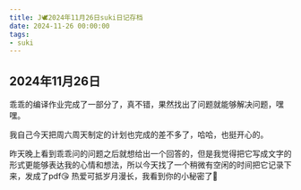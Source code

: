 ```yaml
---
title: J🕊️2024年11月26日suki日记存档
date: 2024-11-26 00:00:00
tags: 
- suki
---
```


## 2024年11月26日
乖乖的编译作业完成了一部分了，真不错，果然找出了问题就能够解决问题，嘿嘿。

我自己今天把周六周天制定的计划也完成的差不多了，哈哈，也挺开心的。

昨天晚上看到乖乖问的问题之后就想给出一个回答的，但是我觉得把它写成文字的形式更能够表达我的心情和想法，所以今天找了一个稍微有空闲的时间把它记录下来，发成了pdf😘
热爱可抵岁月漫长，我看到你的小秘密了🙈